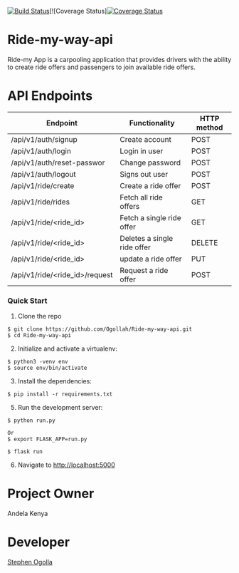 [![Build Status](https://travis-ci.org/Ogollah/Ride-my-way-api.svg?branch=develop)](https://travis-ci.org/Ogollah/Ride-my-way-api)[![Coverage Status][![Coverage Status](https://coveralls.io/repos/github/Ogollah/Ride-my-way-api/badge.svg?branch=develop)](https://coveralls.io/github/Ogollah/Ride-my-way-api?branch=develop)
# Ride-my-way-api
Ride-my App is a carpooling application that provides drivers with the ability to create ride offers and passengers to join available ride offers.
   
# API Endpoints
|Endpoint                            | Functionality                    |HTTP method 
|------------------------------------|----------------------------------|-------------
|/api/v1/auth/signup                 |Create account                    |POST        
|/api/v1/auth/login                  |Login in user                     |POST
|/api/v1/auth/reset-passwor          |Change password                   |POST
|/api/v1/auth/logout                 |Signs out user                    |POST
|/api/v1/ride/create                 |Create a ride offer               |POST
|/api/v1/ride/rides                  |Fetch all ride offers             |GET
|/api/v1/ride/<ride_id>              |Fetch a single ride offer         |GET
|/api/v1/ride/<ride_id>              |Deletes a single ride offer       |DELETE
|/api/v1/ride/<ride_id>              |update a ride offer               |PUT 
|/api/v1/ride/<ride_id>/request      |Request a ride offer              |POST


### Quick Start

1. Clone the repo
  ```
  $ git clone https://github.com/Ogollah/Ride-my-way-api.git
  $ cd Ride-my-way-api
  ```

2. Initialize and activate a virtualenv:
  ```
  $ python3 -venv env
  $ source env/bin/activate
  ```

3. Install the dependencies:
  ```
  $ pip install -r requirements.txt
  ```

5. Run the development server:
  ```
  $ python run.py
  ```
  ```
  Or
  $ export FLASK_APP=run.py
  ```
  ```
  $ flask run
  ```

6. Navigate to [http://localhost:5000](http://localhost:5000)

# Project Owner
   Andela Kenya

# Developer
   [Stephen Ogolla](https://github.com/Ogollah/)
